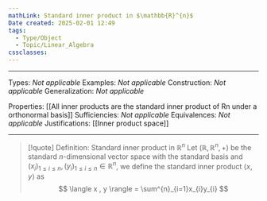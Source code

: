 ```yaml
---
mathLink: Standard inner product in $\mathbb{R}^{n}$
Date created: 2025-02-01 12:49
tags:
  - Type/Object
  - Topic/Linear_Algebra
cssclasses:
---
```

---  

Types: _Not applicable_
Examples: _Not applicable_
Construction: _Not applicable_
Generalization: _Not applicable_

Properties: [[All inner products are the standard inner product of Rn under a orthonormal basis]] 
Sufficiencies: _Not applicable_
Equivalences: _Not applicable_
Justifications: [[Inner product space]]

---

> [!quote] Definition: Standard inner product in $\mathbb{R}^{n}$
> Let $(\mathbb{R}, \mathbb{R}^{n}, +)$ be the standard $n$-dimensional vector space with the standard basis and $(x_{i})_{1\leq i \leq n}, (y_{i})_{1\leq i \leq n} \in \mathbb{R}^{n}$, we define the standard inner product $\langle x , y \rangle$ as $$ \langle x , y \rangle = \sum^{n}_{i=1}x_{i}y_{i} $$



